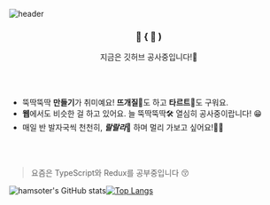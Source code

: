 ![header](https://capsule-render.vercel.app/api?type=waving&height=300&section=header&text=hamsoter&fontAlignY=40&desc=Web%20Developer&descAlignY=55&fontSize=60&animation=twinkling&color=gradient&customColorList=1&rotate=2)

<div align="center">
  
<h3>🐹 { 💨 )</h3>
  
  지금은 깃허브 공사중입니다!🔧
  
</div>
<br>
<br>

- 뚝딱뚝딱 **만들기**가 취미예요! **뜨개질**🧶도 하고 **타르트**🥧도 구워요.
- **웹**에서도 비슷한 걸 하고 있어요. 늘 뚝딱뚝딱🛠 열심히 공사중이랍니다! 😁
- 매일 반 발자국씩 천천히, ***랄랄라***🎵 하며 멀리 가보고 싶어요!🏃‍♀️

<br>
<br>

> 요즘은 TypeScript와 Redux를 공부중입니다 😚
  

![hamsoter's GitHub stats](https://github-readme-stats.vercel.app/api?username=hamsoter&show_icons=true&theme=ayu-mirage)[![Top Langs](https://github-readme-stats.vercel.app/api/top-langs/?username=hamsoter&layout=compact&theme=ayu-mirage&langs_count=4)](https://github.com/anuraghazra/github-readme-stats)

</div>
